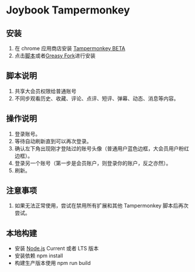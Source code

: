# Joybook Tampermonkey

## 安装
1. 在 chrome 应用商店安装 [Tampermonkey BETA](https://chrome.google.com/webstore/detail/tampermonkey-beta/gcalenpjmijncebpfijmoaglllgpjagf)
2. 点击[脚本](https://github.com/PC6live/joybook-tampermonkey/raw/master/dist/joybook.user.js)或者[Greasy Fork](https://greasyfork.org/zh-CN/scripts/449163-bilibili-joybook)进行安装

## 脚本说明

1. 共享大会员权限给普通账号
2. 不同步观看历史、收藏、评论、点评、短评、弹幕、动态、消息等内容。

## 操作说明

1. 登录账号。
2. 等待自动刷新直到可以再次登录。
3. 确认左下角出现刚才登陆过的账号头像（普通用户蓝色边框，大会员用户粉红边框）。
4. 登录另一个账号（第一步是会员账户，则登录你的账户，反之亦然）。
5. 刷新。

## 注意事项

1. 如果无法正常使用，尝试在禁用所有扩展和其他 Tampermonkey 脚本后再次尝试。

## 本地构建

- 安装 [Node.js](https://nodejs.org) Current 或者 LTS 版本
- 安装依赖 npm install
- 构建生产版本使用 npm run build
